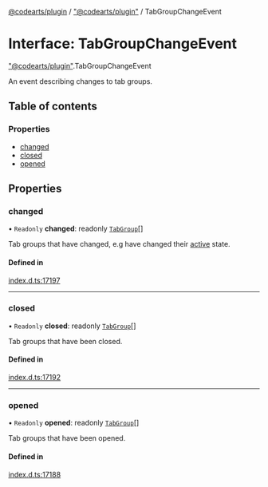 [@codearts/plugin](../README.md) / ["@codearts/plugin"](../modules/_codearts_plugin_.md) / TabGroupChangeEvent

# Interface: TabGroupChangeEvent

["@codearts/plugin"](../modules/_codearts_plugin_.md).TabGroupChangeEvent

An event describing changes to tab groups.

## Table of contents

### Properties

- [changed](codearts_plugin_.TabGroupChangeEvent.md#changed)
- [closed](codearts_plugin_.TabGroupChangeEvent.md#closed)
- [opened](codearts_plugin_.TabGroupChangeEvent.md#opened)

## Properties

### changed

• `Readonly` **changed**: readonly [`TabGroup`](codearts_plugin_.TabGroup.md)[]

Tab groups that have changed, e.g have changed
their [active](codearts_plugin_.TabGroup.md#isactive) state.

#### Defined in

[index.d.ts:17197](https://github.com/shuyaqian/cloudide-plugin-api/blob/5b69219/index.d.ts#L17197)

___

### closed

• `Readonly` **closed**: readonly [`TabGroup`](codearts_plugin_.TabGroup.md)[]

Tab groups that have been closed.

#### Defined in

[index.d.ts:17192](https://github.com/shuyaqian/cloudide-plugin-api/blob/5b69219/index.d.ts#L17192)

___

### opened

• `Readonly` **opened**: readonly [`TabGroup`](codearts_plugin_.TabGroup.md)[]

Tab groups that have been opened.

#### Defined in

[index.d.ts:17188](https://github.com/shuyaqian/cloudide-plugin-api/blob/5b69219/index.d.ts#L17188)
